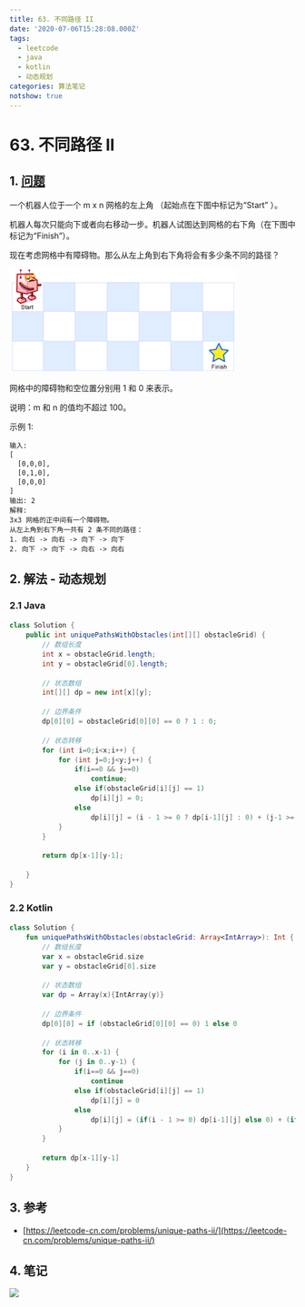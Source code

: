 ```yaml
---
title: 63. 不同路径 II
date: '2020-07-06T15:28:08.000Z'
tags:
  - leetcode
  - java
  - kotlin
  - 动态规划
categories: 算法笔记
notshow: true
---
```


# 63. 不同路径 II

## 1. [问题](https://leetcode-cn.com/problems/unique-paths-ii/)

一个机器人位于一个 m x n 网格的左上角 （起始点在下图中标记为“Start” ）。

机器人每次只能向下或者向右移动一步。机器人试图达到网格的右下角（在下图中标记为“Finish”）。

现在考虑网格中有障碍物。那么从左上角到右下角将会有多少条不同的路径？

![](../../.gitbook/assets/image.png)

网格中的障碍物和空位置分别用 1 和 0 来表示。

说明：m 和 n 的值均不超过 100。

示例 1:

```text
输入:
[
  [0,0,0],
  [0,1,0],
  [0,0,0]
]
输出: 2
解释:
3x3 网格的正中间有一个障碍物。
从左上角到右下角一共有 2 条不同的路径：
1. 向右 -> 向右 -> 向下 -> 向下
2. 向下 -> 向下 -> 向右 -> 向右
```

## 2. 解法 - 动态规划

### 2.1 Java

```java
class Solution {
    public int uniquePathsWithObstacles(int[][] obstacleGrid) {
        // 数组长度
        int x = obstacleGrid.length;
        int y = obstacleGrid[0].length;

        // 状态数组
        int[][] dp = new int[x][y];

        // 边界条件
        dp[0][0] = obstacleGrid[0][0] == 0 ? 1 : 0;

        // 状态转移
        for (int i=0;i<x;i++) {
            for (int j=0;j<y;j++) {
                if(i==0 && j==0)
                    continue;
                else if(obstacleGrid[i][j] == 1)
                    dp[i][j] = 0;
                else 
                    dp[i][j] = (i - 1 >= 0 ? dp[i-1][j] : 0) + (j-1 >= 0 ? dp[i][j-1] : 0);
            }
        }

        return dp[x-1][y-1];

    }
}
```

### 2.2 Kotlin

```kotlin
class Solution {
    fun uniquePathsWithObstacles(obstacleGrid: Array<IntArray>): Int {
        // 数组长度
        var x = obstacleGrid.size
        var y = obstacleGrid[0].size

        // 状态数组
        var dp = Array(x){IntArray(y)}

        // 边界条件
        dp[0][0] = if (obstacleGrid[0][0] == 0) 1 else 0

        // 状态转移  
        for (i in 0..x-1) {
            for (j in 0..y-1) {
                if(i==0 && j==0)
                    continue
                else if(obstacleGrid[i][j] == 1)
                    dp[i][j] = 0
                else 
                    dp[i][j] = (if(i - 1 >= 0) dp[i-1][j] else 0) + (if(j-1 >= 0) dp[i][j-1] else 0)
            }
        }

        return dp[x-1][y-1]
    }
}
```

## 3. 参考

* [https://leetcode-cn.com/problems/unique-paths-ii/](https://leetcode-cn.com/problems/unique-paths-ii/)

## 4. 笔记

![](https://777blog.oss-cn-shanghai.aliyuncs.com/leetcode/leetcode-63.jpg)

